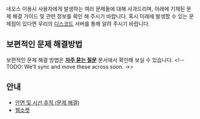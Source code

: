 <languages/>

네오스 이용시 사용자에게 발생하는 여러 문제들에 대해 사과드리며, 아래에
기재된 문제 해결 가이드 및 관련 정보를 확인 해 주시기 바랍니다. 혹시
미래에 발생할 수 있는 문제점이 있다면 우리의
[디스코드](https://discord.gg/AzKMxZeuAj) 서버를 통해 알려 주시기
바랍니다.

## 보편적인 문제 해결방법

보편적인 문제 해결 방법은 **[자주 묻는
질문](Frequently_Asked_Questions/ko "wikilink")** 문서에서 확인해 보실
수 있습니다. \<!-- TODO: We'll sync and move these across soon. ->\>

## 안내

-   [안면 및 시선 추적 (문제
    해결)](Face_and_Eye_Tracking_(Troubleshooting)/ko "wikilink")
-   [웹소켓](Troubleshooting:Websockets "wikilink")
